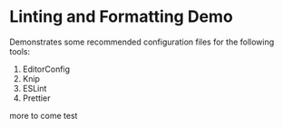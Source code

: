 # Linting and Formatting Demo

Demonstrates some recommended configuration files for the following tools:

1. EditorConfig
2. Knip
3. ESLint
4. Prettier

more to come
test
